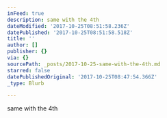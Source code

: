 ```yaml
---
inFeed: true
description: same with the 4th
dateModified: '2017-10-25T08:51:58.236Z'
datePublished: '2017-10-25T08:51:58.518Z'
title: ''
author: []
publisher: {}
via: {}
sourcePath: _posts/2017-10-25-same-with-the-4th.md
starred: false
datePublishedOriginal: '2017-10-25T08:47:54.366Z'
_type: Blurb

---
```

same with the 4th